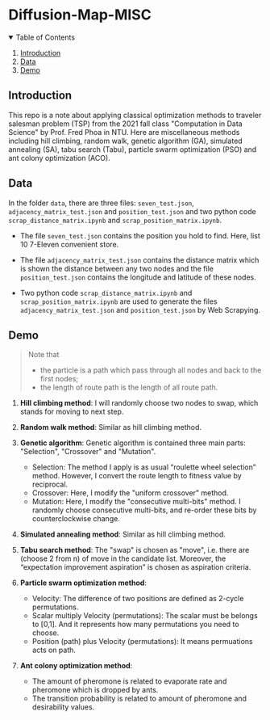 # Diffusion-Map-MISC

<!-- TABLE OF CONTENTS -->
<details open="open">
  <summary>Table of Contents</summary>
  <ol>
    <li><a href="#introduction">Introduction</a></li>
    <li><a href="#data">Data</a></li>
    <li><a href="#demo">Demo</a></li>
  </ol>
</details>

## Introduction
This repo is a note about applying classical optimization methods to traveler salesman problem (TSP) from the 2021 fall class "Computation in Data Science" by Prof. Fred Phoa in NTU. Here are miscellaneous methods including hill climbing, random walk, genetic algorithm (GA), simulated annealing (SA), tabu search (Tabu), particle swarm optimization (PSO) and ant colony optimization (ACO).

## Data
In the folder `data`, there are three files: `seven_test.json`, `adjacency_matrix_test.json` and `position_test.json` and two python code `scrap_distance_matrix.ipynb` and `scrap_position_matrix.ipynb`.
* The file `seven_test.json` contains the position you hold to find. Here, list 10 7-Eleven convenient store.

* The file `adjacency_matrix_test.json` contains the distance matrix which is shown the distance between any two nodes and the file `position_test.json` contains the longitude and latitude of these nodes.

* Two python code `scrap_distance_matrix.ipynb` and `scrap_position_matrix.ipynb` are used to generate the files `adjacency_matrix_test.json` and `position_test.json` by Web Scrapying.

## Demo
>Note that
>* the particle is a path which pass through all nodes and back to the first nodes;
>* the length of route path is the length of all route path.

1. **Hill climbing method**: I will randomly choose two nodes to swap, which stands for moving to next step.

2. **Random walk method**: Similar as hill climbing method.

3. **Genetic algorithm**: Genetic algorithm is contained three main parts: "Selection", "Crossover" and "Mutation".
	* Selection: The method I apply is as usual “roulette wheel selection” method. However, I convert the route length to fitness value by reciprocal.
	* Crossover: Here, I modify the "uniform crossover" method.
	* Mutation: Here, I modify the "consecutive multi-bits" method. I randomly choose consecutive multi-bits, and re-order these bits by counterclockwise change.

4. **Simulated annealing method**: Similar as hill climbing method.

5. **Tabu search method**:  The "swap" is chosen as "move", i.e. there are (choose 2 from n) of move in the candidate list. Moreover, the “expectation improvement aspiration” is chosen as aspiration criteria.

6. **Particle swarm optimization method**: 
	* Velocity: The difference of two positions are defined as 2-cycle permutations.
	* Scalar multiply Velocity (permutations): The scalar must be belongs to [0,1]. And it represents how many permutations you need to choose.
	* Position (path) plus Velocity (permutations): It means permuations acts on path.

7. **Ant colony optimization method**:
	* The amount of pheromone is related to evaporate rate and pheromone which is dropped by ants.
	* The transition probability is related to amount of pheromone and desirability values.